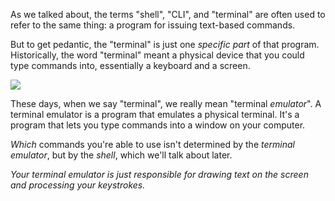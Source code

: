 As we talked about, the terms "shell", "CLI", and "terminal" are often used to refer to the same thing: a program for issuing text-based commands.

But to get pedantic, the "terminal" is just one _specific part_ of that program. Historically, the word "terminal" meant a physical device that you could type commands into, essentially a keyboard and a screen.

![](https://upload.wikimedia.org/wikipedia/commons/thumb/9/9f/DEC_VT100_terminal_transparent.png/440px-DEC_VT100_terminal_transparent.png)

These days, when we say "terminal", we really mean "terminal _emulator_". A terminal emulator is a program that emulates a physical terminal. It's a program that lets you type commands into a window on your computer.

_Which_ commands you're able to use isn't determined by the _terminal emulator_, but by the _shell_, which we'll talk about later.

_Your terminal emulator is just responsible for drawing text on the screen and processing your keystrokes._